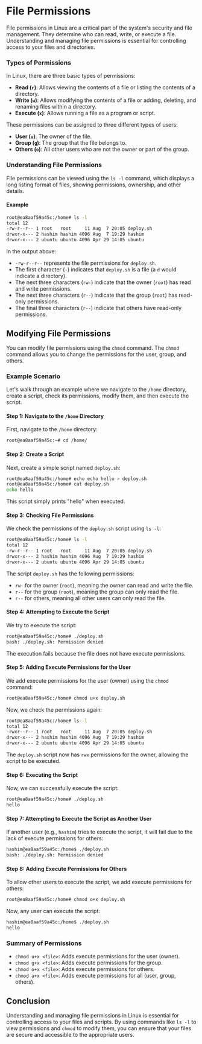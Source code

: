 # File Permissions

File permissions in Linux are a critical part of the system's security and file management. They determine who can read, write, or execute a file. Understanding and managing file permissions is essential for controlling access to your files and directories.

### Types of Permissions

In Linux, there are three basic types of permissions:

- **Read (`r`)**: Allows viewing the contents of a file or listing the contents of a directory.
- **Write (`w`)**: Allows modifying the contents of a file or adding, deleting, and renaming files within a directory.
- **Execute (`x`)**: Allows running a file as a program or script.

These permissions can be assigned to three different types of users:

- **User (`u`)**: The owner of the file.
- **Group (`g`)**: The group that the file belongs to.
- **Others (`o`)**: All other users who are not the owner or part of the group.

### Understanding File Permissions

File permissions can be viewed using the `ls -l` command, which displays a long listing format of files, showing permissions, ownership, and other details.

#### Example

```bash
root@ea8aaf59a45c:/home# ls -l
total 12
-rw-r--r-- 1 root   root     11 Aug  7 20:05 deploy.sh
drwxr-x--- 2 hashim hashim 4096 Aug  7 19:29 hashim   
drwxr-x--- 2 ubuntu ubuntu 4096 Apr 29 14:05 ubuntu   
```

In the output above:
- `-rw-r--r--` represents the file permissions for `deploy.sh`.
- The first character (`-`) indicates that `deploy.sh` is a file (a `d` would indicate a directory).
- The next three characters (`rw-`) indicate that the owner (`root`) has read and write permissions.
- The next three characters (`r--`) indicate that the group (`root`) has read-only permissions.
- The final three characters (`r--`) indicate that others have read-only permissions.

## Modifying File Permissions

You can modify file permissions using the `chmod` command. The `chmod` command allows you to change the permissions for the user, group, and others.

### Example Scenario

Let's walk through an example where we navigate to the `/home` directory, create a script, check its permissions, modify them, and then execute the script.

#### Step 1: Navigate to the `/home` Directory

First, navigate to the `/home` directory:

```bash
root@ea8aaf59a45c:~# cd /home/
```

#### Step 2: Create a Script

Next, create a simple script named `deploy.sh`:

```bash
root@ea8aaf59a45c:/home# echo echo hello > deploy.sh
root@ea8aaf59a45c:/home# cat deploy.sh 
echo hello
```

This script simply prints "hello" when executed.

#### Step 3: Checking File Permissions

We check the permissions of the `deploy.sh` script using `ls -l`:

```bash
root@ea8aaf59a45c:/home# ls -l
total 12
-rw-r--r-- 1 root   root     11 Aug  7 20:05 deploy.sh
drwxr-x--- 2 hashim hashim 4096 Aug  7 19:29 hashim   
drwxr-x--- 2 ubuntu ubuntu 4096 Apr 29 14:05 ubuntu   
```

The script `deploy.sh` has the following permissions:
- `rw-` for the owner (`root`), meaning the owner can read and write the file.
- `r--` for the group (`root`), meaning the group can only read the file.
- `r--` for others, meaning all other users can only read the file.

#### Step 4: Attempting to Execute the Script

We try to execute the script:

```bash
root@ea8aaf59a45c:/home# ./deploy.sh
bash: ./deploy.sh: Permission denied
```

The execution fails because the file does not have execute permissions.

#### Step 5: Adding Execute Permissions for the User

We add execute permissions for the user (owner) using the `chmod` command:

```bash
root@ea8aaf59a45c:/home# chmod u+x deploy.sh
```

Now, we check the permissions again:

```bash
root@ea8aaf59a45c:/home# ls -l
total 12
-rwxr--r-- 1 root   root     11 Aug  7 20:05 deploy.sh
drwxr-x--- 2 hashim hashim 4096 Aug  7 19:29 hashim   
drwxr-x--- 2 ubuntu ubuntu 4096 Apr 29 14:05 ubuntu   
```

The `deploy.sh` script now has `rwx` permissions for the owner, allowing the script to be executed.

#### Step 6: Executing the Script

Now, we can successfully execute the script:

```bash
root@ea8aaf59a45c:/home# ./deploy.sh                                                                                    
hello
```

#### Step 7: Attempting to Execute the Script as Another User

If another user (e.g., `hashim`) tries to execute the script, it will fail due to the lack of execute permissions for others:

```bash
hashim@ea8aaf59a45c:/home$ ./deploy.sh
bash: ./deploy.sh: Permission denied
```

#### Step 8: Adding Execute Permissions for Others

To allow other users to execute the script, we add execute permissions for others:

```bash
root@ea8aaf59a45c:/home# chmod o+x deploy.sh     
```

Now, any user can execute the script:

```bash
hashim@ea8aaf59a45c:/home$ ./deploy.sh
hello
```

### Summary of Permissions

- `chmod u+x <file>`: Adds execute permissions for the user (owner).
- `chmod g+x <file>`: Adds execute permissions for the group.
- `chmod o+x <file>`: Adds execute permissions for others.
- `chmod a+x <file>`: Adds execute permissions for all (user, group, others).

## Conclusion

Understanding and managing file permissions in Linux is essential for controlling access to your files and scripts. By using commands like `ls -l` to view permissions and `chmod` to modify them, you can ensure that your files are secure and accessible to the appropriate users.
